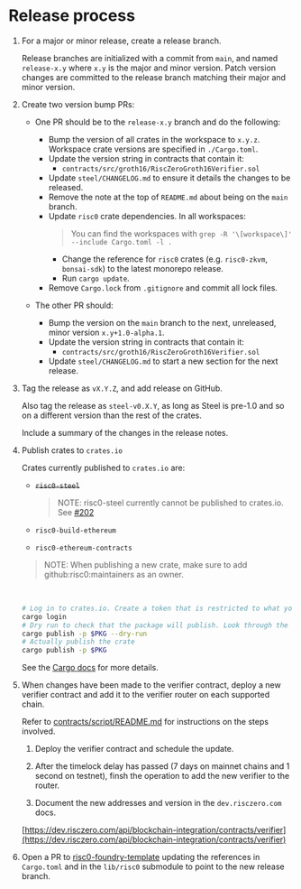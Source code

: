 # Release process

1. For a major or minor release, create a release branch.

   Release branches are initialized with a commit from `main`, and named `release-x.y` where `x.y` is the major and minor version.
   Patch version changes are committed to the release branch matching their major and minor version.

2. Create two version bump PRs:

   * One PR should be to the `release-x.y` branch and do the following:

     <!-- TODO: Write a script (e.g. in Python) to automate as many of these steps as possible. -->
     * Bump the version of all crates in the workspace to `x.y.z`. Workspace crate versions are specified in `./Cargo.toml`.
     * Update the version string in contracts that contain it:
       * `contracts/src/groth16/RiscZeroGroth16Verifier.sol`
     * Update `steel/CHANGELOG.md` to ensure it details the changes to be released.
     * Remove the note at the top of `README.md` about being on the `main` branch.
     * Update `risc0` crate dependencies. In all workspaces:
         >  You can find the workspaces with `grep -R '\[workspace\]' --include Cargo.toml -l .`
         * Change the reference for `risc0` crates (e.g. `risc0-zkvm`, `bonsai-sdk`) to the latest monorepo release.
         <!-- TODO: Add --locked to checks in CI against the release branch, such that it guarantees the checked in lock files are complete and consistent -->
         * Run `cargo update`.
     * Remove `Cargo.lock` from `.gitignore` and commit all lock files.

   * The other PR should:
     * Bump the version on the `main` branch to the next, unreleased, minor version `x.y+1.0-alpha.1`.
     * Update the version string in contracts that contain it:
       * `contracts/src/groth16/RiscZeroGroth16Verifier.sol`
     * Update `steel/CHANGELOG.md` to start a new section for the next release.

3. Tag the release as `vX.Y.Z`, and add release on GitHub.

   Also tag the release as `steel-v0.X.Y`, as long as Steel is pre-1.0 and so on a different version than the rest of the crates.

   Include a summary of the changes in the release notes.

4. Publish crates to `crates.io`

   Crates currently published to `crates.io` are:

   * ~~`risc0-steel`~~

     > NOTE: risc0-steel currently cannot be published to crates.io.
     > See [#202](https://github.com/risc0/risc0-ethereum/issues/202)

   * `risc0-build-ethereum`
   * `risc0-ethereum-contracts`

   > NOTE: When publishing a new crate, make sure to add github:risc0:maintainers as an owner.

   <br/>

   ```sh
   # Log in to crates.io. Create a token that is restricted to what you need to do (e.g. publish update) and set an expiry.
   cargo login
   # Dry run to check that the package will publish. Look through the output, e.g. at version numbers, to confirm it makes sense.
   cargo publish -p $PKG --dry-run
   # Actually publish the crate
   cargo publish -p $PKG
   ```

   See the [Cargo docs](https://doc.rust-lang.org/cargo/reference/publishing.html) for more details.

5. When changes have been made to the verifier contract, deploy a new verifier contract and add it to the verifier router on each supported chain.

   Refer to [contracts/script/README.md](./contracts/script/README.md) for instructions on the steps involved.

   1. Deploy the verifier contract and schedule the update.

   2. After the timelock delay has passed (7 days on mainnet chains and 1 second on testnet), finsh the operation to add the new verifier to the router.

   3. Document the new addresses and version in the `dev.risczero.com` docs.

     [https://dev.risczero.com/api/blockchain-integration/contracts/verifier](https://dev.risczero.com/api/blockchain-integration/contracts/verifier)

6. Open a PR to [risc0-foundry-template](https://github.com/risc0/risc0-foundry-template) updating the references in `Cargo.toml` and in the `lib/risc0` submodule to point to the new release branch.
